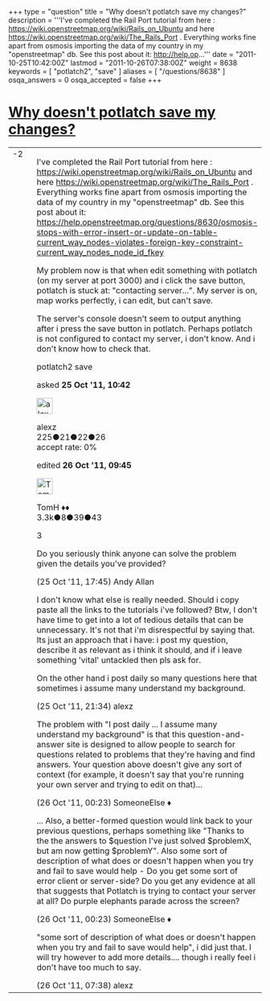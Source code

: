 +++
type = "question"
title = "Why doesn&#x27;t potlatch save my changes?"
description = '''I&#x27;ve completed the Rail Port tutorial from here : https://wiki.openstreetmap.org/wiki/Rails_on_Ubuntu and here https://wiki.openstreetmap.org/wiki/The_Rails_Port . Everything works fine apart from osmosis importing the data of my country in my &quot;openstreetmap&quot; db. See this post about it: http://help.op...'''
date = "2011-10-25T10:42:00Z"
lastmod = "2011-10-26T07:38:00Z"
weight = 8638
keywords = [ "potlatch2", "save" ]
aliases = [ "/questions/8638" ]
osqa_answers = 0
osqa_accepted = false
+++

<div class="headNormal">

# [Why doesn't potlatch save my changes?](/questions/8638/why-doesnt-potlatch-save-my-changes)

</div>

<div id="main-body">

<div id="askform">

<table id="question-table" style="width:100%;">
<colgroup>
<col style="width: 50%" />
<col style="width: 50%" />
</colgroup>
<tbody>
<tr>
<td style="width: 30px; vertical-align: top"><div class="vote-buttons">
<span id="post-8638-upvote" class="ajax-command post-vote up" rel="nofollow" title="I like this post (click again to cancel)"> </span>
<div id="post-8638-score" class="post-score" title="current number of votes">
-2
</div>
<span id="post-8638-downvote" class="ajax-command post-vote down" rel="nofollow" title="I dont like this post (click again to cancel)"> </span> <span id="favorite-mark" class="ajax-command favorite-mark" rel="nofollow" title="mark/unmark this question as favorite (click again to cancel)"> </span>
<div id="favorite-count" class="favorite-count">
&#10;</div>
</div></td>
<td><div id="item-right">
<div class="question-body">
<p>I've completed the Rail Port tutorial from here : <a href="https://wiki.openstreetmap.org/wiki/Rails_on_Ubuntu">https://wiki.openstreetmap.org/wiki/Rails_on_Ubuntu</a> and here <a href="https://wiki.openstreetmap.org/wiki/The_Rails_Port">https://wiki.openstreetmap.org/wiki/The_Rails_Port</a> . Everything works fine apart from osmosis importing the data of my country in my "openstreetmap" db. See this post about it: <a href="/questions/8630/osmosis-stops-with-error-insert-or-update-on-table-current_way_nodes-violates-foreign-key-constraint-current_way_nodes_node_id_fkey">https://help.openstreetmap.org/questions/8630/osmosis-stops-with-error-insert-or-update-on-table-current_way_nodes-violates-foreign-key-constraint-current_way_nodes_node_id_fkey</a></p>
<p>My problem now is that when edit something with potlatch (on my server at port 3000) and i click the save button, potlatch is stuck at: "contacting server...". My server is on, map works perfectly, i can edit, but can't save.</p>
<p>The server's console doesn't seem to output anything after i press the save button in potlatch. Perhaps potlatch is not configured to contact my server, i don't know. And i don't know how to check that.</p>
</div>
<div id="question-tags" class="tags-container tags">
<span class="post-tag tag-link-potlatch2" rel="tag" title="see questions tagged &#39;potlatch2&#39;">potlatch2</span> <span class="post-tag tag-link-save" rel="tag" title="see questions tagged &#39;save&#39;">save</span>
</div>
<div id="question-controls" class="post-controls">
&#10;</div>
<div class="post-update-info-container">
<div class="post-update-info post-update-info-user">
<p>asked <strong>25 Oct '11, 10:42</strong></p>
<img src="https://secure.gravatar.com/avatar/dc9b01669c0702f230fa57c384b947a8?s=32&amp;d=identicon&amp;r=g" class="gravatar" width="32" height="32" alt="alexz&#39;s gravatar image" />
<p><span>alexz</span><br />
<span class="score" title="225 reputation points">225</span><span title="21 badges"><span class="badge1">●</span><span class="badgecount">21</span></span><span title="22 badges"><span class="silver">●</span><span class="badgecount">22</span></span><span title="26 badges"><span class="bronze">●</span><span class="badgecount">26</span></span><br />
<span class="accept_rate" title="Rate of the user&#39;s accepted answers">accept rate:</span> <span title="alexz has no accepted answers">0%</span></p>
</div>
<div class="post-update-info post-update-info-edited">
<p><span> edited <strong>26 Oct '11, 09:45</strong> </span></p>
<img src="https://secure.gravatar.com/avatar/dee41dcf0aa0c08cf6b0eb935b7504b7?s=32&amp;d=identicon&amp;r=g" class="gravatar" width="32" height="32" alt="TomH&#39;s gravatar image" />
<p><span>TomH ♦♦</span><br />
<span class="score" title="3325 reputation points"><span>3.3k</span></span><span title="8 badges"><span class="badge1">●</span><span class="badgecount">8</span></span><span title="39 badges"><span class="silver">●</span><span class="badgecount">39</span></span><span title="43 badges"><span class="bronze">●</span><span class="badgecount">43</span></span></p>
</div>
</div>
<div id="comments-container-8638" class="comments-container">
<span id="8646"></span>
<div id="comment-8646" class="comment">
<div id="post-8646-score" class="comment-score">
3
</div>
<div class="comment-text">
<p>Do you seriously think anyone can solve the problem given the details you've provided?</p>
</div>
<div id="comment-8646-info" class="comment-info">
<span class="comment-age">(25 Oct '11, 17:45)</span> <span class="comment-user userinfo">Andy Allan</span>
</div>
</div>
<span id="8649"></span>
<div id="comment-8649" class="comment">
<div id="post-8649-score" class="comment-score">
&#10;</div>
<div class="comment-text">
<p>I don't know what else is really needed. Should i copy paste all the links to the tutorials i've followed? Btw, I don't have time to get into a lot of tedious details that can be unnecessary. It's not that i'm disrespectful by saying that. Its just an approach that i have: i post my question, describe it as relevant as i think it should, and if i leave something 'vital' untackled then pls ask for.</p>
<p>On the other hand i post daily so many questions here that sometimes i assume many understand my background.</p>
</div>
<div id="comment-8649-info" class="comment-info">
<span class="comment-age">(25 Oct '11, 21:34)</span> <span class="comment-user userinfo">alexz</span>
</div>
</div>
<span id="8655"></span>
<div id="comment-8655" class="comment">
<div id="post-8655-score" class="comment-score">
&#10;</div>
<div class="comment-text">
<p>The problem with "I post daily ... I assume many understand my background" is that this question-and-answer site is designed to allow people to search for questions related to problems that they're having and find answers. Your question above doesn't give any sort of context (for example, it doesn't say that you're running your own server and trying to edit on that)...</p>
</div>
<div id="comment-8655-info" class="comment-info">
<span class="comment-age">(26 Oct '11, 00:23)</span> <span class="comment-user userinfo">SomeoneElse ♦</span>
</div>
</div>
<span id="8656"></span>
<div id="comment-8656" class="comment">
<div id="post-8656-score" class="comment-score">
&#10;</div>
<div class="comment-text">
<p>... Also, a better-formed question would link back to your previous questions, perhaps something like "Thanks to the the answers to $question I've just solved $problemX, but am now getting $problemY". Also some sort of description of what does or doesn't happen when you try and fail to save would help - Do you get some sort of error client or server-side? Do you get any evidence at all that suggests that Potlatch is trying to contact your server at all? Do purple elephants parade across the screen?</p>
</div>
<div id="comment-8656-info" class="comment-info">
<span class="comment-age">(26 Oct '11, 00:23)</span> <span class="comment-user userinfo">SomeoneElse ♦</span>
</div>
</div>
<span id="8658"></span>
<div id="comment-8658" class="comment">
<div id="post-8658-score" class="comment-score">
&#10;</div>
<div class="comment-text">
<p>"some sort of description of what does or doesn't happen when you try and fail to save would help", i did just that. I will try however to add more details.... though i really feel i don't have too much to say.</p>
</div>
<div id="comment-8658-info" class="comment-info">
<span class="comment-age">(26 Oct '11, 07:38)</span> <span class="comment-user userinfo">alexz</span>
</div>
</div>
</div>
<div id="comment-tools-8638" class="comment-tools">
&#10;</div>
<div class="clear">
&#10;</div>
<div id="comment-8638-form-container" class="comment-form-container">
&#10;</div>
<div class="clear">
&#10;</div>
</div></td>
</tr>
</tbody>
</table>

</div>

</div>

